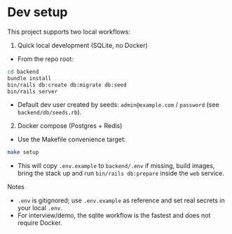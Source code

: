 # Dev setup

This project supports two local workflows:

1. Quick local development (SQLite, no Docker)

- From the repo root:

```bash
cd backend
bundle install
bin/rails db:create db:migrate db:seed
bin/rails server
```

- Default dev user created by seeds: `admin@example.com` / `password` (see `backend/db/seeds.rb`).

2. Docker compose (Postgres + Redis)

- Use the Makefile convenience target:

```bash
make setup
```

- This will copy `.env.example` to `backend/.env` if missing, build images, bring the stack up and run `bin/rails db:prepare` inside the `web` service.

Notes
- `.env` is gitignored; use `.env.example` as reference and set real secrets in your local `.env`.
- For interview/demo, the sqlite workflow is the fastest and does not require Docker.
